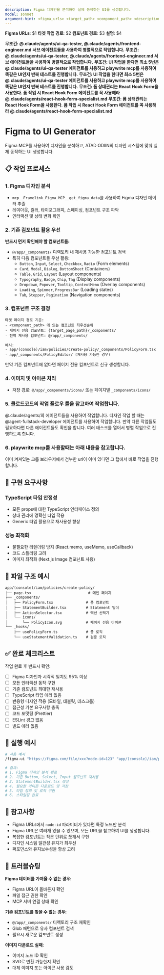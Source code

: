 ```yaml
---
description: Figma 디자인을 분석하여 실제 동작하는 UI를 생성합니다.
model: sonnet
argument-hint: <figma_urls> <target_path> <component_path> <description>
---
```


**Figma URLs**: $1
**타겟 작업 경로**: $2
**컴포넌트 경로**: $3
**설명**: $4

**무조건: @.claude/agents/ui-qa-tester, @.claude/agents/frontend-engineer.md 서브 에이전트들을 사용하여 병렬적으로 작업합니다.**
**무조건: @.claude/agents/ui-qa-tester, @.claude/agents/frontend-engineer.md 서브 에이전트들을 사용하여 병렬적으로 작업합니다.**
**무조건: UI 작업을 한다면 최소 5번은 @.claude/agents/ui-qa-tester 에이전트를 사용하고 playwrite mcp를 사용하여 똑같은 UI인지 반복 테스트를 진행합니다.**
**무조건: UI 작업을 한다면 최소 5번은 @.claude/agents/ui-qa-tester 에이전트를 사용하고 playwrite mcp를 사용하여 똑같은 UI인지 반복 테스트를 진행합니다.**
**무조건: 폼 상태관리는 React Hook Form을 사용한다. 폼 작업 시 React Hook Form 에이전트를 꼭 사용해라 @.claude/agents/react-hook-form-specialist.md**
**무조건: 폼 상태관리는 React Hook Form을 사용한다. 폼 작업 시 React Hook Form 에이전트를 꼭 사용해라 @.claude/agents/react-hook-form-specialist.md**

# Figma to UI Generator

Figma MCP를 사용하여 디자인을 분석하고, ATAD ODIIN의 디자인 시스템에 맞춰 실제 동작하는 UI 생성합니다.

## 📋 작업 프로세스

### 1. Figma 디자인 분석

- `mcp__Framelink_Figma_MCP__get_figma_data`를 사용하여 Figma 디자인 데이터 추출
- 레이아웃, 컬러, 타이포그래피, 스페이싱, 컴포넌트 구조 파악
- 인터랙션 및 상태 변화 확인

### 2. 기존 컴포넌트 활용 우선

**반드시 먼저 확인해야 할 컴포넌트들:**

- `@/app/_components/` 디렉토리 내 재사용 가능한 컴포넌트 검색
- 특히 다음 컴포넌트들 우선 활용:
  - `Button`, `Input`, `Select`, `Checkbox`, `Radio` (Form elements)
  - `Card`, `Modal`, `Dialog`, `BottomSheet` (Containers)
  - `Table`, `Grid`, `Layout` (Layout components)
  - `Typography`, `Badge`, `Chip`, `Tag` (Display components)
  - `Dropdown`, `Popover`, `Tooltip`, `ContextMenu` (Overlay components)
  - `Loading`, `Spinner`, `ProgressBar` (Loading states)
  - `Tab`, `Stepper`, `Pagination` (Navigation components)

### 3. 컴포넌트 구조 결정

```
타겟 페이지 경로 기준:
- <component_path> 에 있는 컴포넌트 최우선순위
- 페이지 전용 컴포넌트: {target_page_path}/_components/
- 전역 재사용 컴포넌트: @/app/_components/

예시:
- app/(console)/iam/policies/create-policy/_components/PolicyForm.tsx
- app/_components/PolicyEditor/ (재사용 가능한 경우)
```

만약 기존 컴포넌트에 없다면 페이지 전용 컴포넌트로 신규 생성합니다.

### 4. 이미지 및 아이콘 처리

- 저장 경로: `@/app/_components/icons/` 또는 페이지별 `_components/icons/`

### 5. 클로드코드의 작업 플로우 틀을 참고하여 작업합니다.

@.claude/agents/의 에이전트들을 사용하여 작업합니다.
디자인 작업 할 때는 @agent-fullstack-developer 에이전트를 사용하여 작업합니다.
만약 다른 작업들도 필요하다면 다른 에이전트들도 확인을 합니다.
여러 태스크를 열어서 병렬 작업으로 진행하도록 합니다.

### 6. playwrite mcp를 사용할때는 아래 내용을 참고합니다.

이미 켜져있는 크롬 브라우저에서 첨부한 url이 이미 있다면 그 탭에서 바로 작업을 진행합니다.

## 🎯 구현 요구사항

### TypeScript 타입 안정성

- 모든 props에 대한 TypeScript 인터페이스 정의
- 상태 관리에 명확한 타입 적용
- Generic 타입 활용으로 재사용성 향상

### 성능 최적화

- 불필요한 리렌더링 방지 (React.memo, useMemo, useCallback)
- 코드 스플리팅 고려
- 이미지 최적화 (Next.js Image 컴포넌트 사용)

## 📁 파일 구조 예시

```
app/(console)/iam/policies/create-policy/
├── page.tsx                          # 메인 페이지
├── _components/
│   ├── PolicyForm.tsx               # 폼 컴포넌트
│   ├── StatementBuilder.tsx         # Statement 빌더
│   ├── ActionSelector.tsx           # 액션 선택기
│   └── icons/
│       └── PolicyIcon.svg           # 페이지 전용 아이콘
└── _hooks/
    ├── usePolicyForm.ts             # 폼 로직
    └── useStatementValidation.ts    # 검증 로직
```

## ✅ 완료 체크리스트

작업 완료 후 반드시 확인:

- [ ] Figma 디자인과 시각적 일치도 95% 이상
- [ ] 모든 인터랙션 동작 구현
- [ ] 기존 컴포넌트 최대한 재사용
- [ ] TypeScript 타입 에러 없음
- [ ] 반응형 디자인 적용 (모바일, 태블릿, 데스크톱)
- [ ] 접근성 기본 요구사항 충족
- [ ] 코드 포맷팅 (Prettier)
- [ ] ESLint 경고 없음
- [ ] 빌드 에러 없음

## 🚀 실행 예시

```bash
# 사용 예시
/figma-ui "https://figma.com/file/xxx?node-id=123" "app/(console)/iam/policies/create-policy" "구현해주세요"

# 결과:
# 1. Figma 디자인 분석 완료
# 2. 기존 Button, Select, Input 컴포넌트 재사용
# 3. StatementBuilder.tsx 생성
# 4. 필요한 아이콘 다운로드 및 저장
# 5. 타입 정의 및 로직 구현
# 6. 스타일링 완료
```

## 📝 참고사항

- Figma URLs에서 `node-id` 파라미터가 있다면 특정 노드만 분석
- Figma URL은 여러개 있을 수 있으며, 모든 URL을 참고하여 UI를 생성합니다.
- 복잡한 컴포넌트는 작은 단위로 쪼개서 구현
- 디자인 시스템 일관성 유지가 최우선
- 퍼포먼스와 유지보수성을 항상 고려

## 🔧 트러블슈팅

**Figma 데이터를 가져올 수 없는 경우:**

- Figma URL이 올바른지 확인
- 파일 접근 권한 확인
- MCP 서버 연결 상태 확인

**기존 컴포넌트를 찾을 수 없는 경우:**

- `@/app/_components/` 디렉토리 구조 재확인
- Glob 패턴으로 유사 컴포넌트 검색
- 필요시 새로운 컴포넌트 생성

**이미지 다운로드 실패:**

- 이미지 노드 ID 확인
- SVG로 변환 가능한지 확인
- 대체 이미지 또는 아이콘 사용 검토
